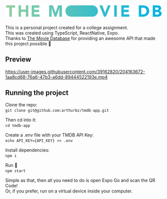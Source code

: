 # <img alt="TMDB Logo" width="500px" src="src/assets/tmdb-long-logo.png" />

This is a personal project created for a college assignment.<br>
This was created using TypeScript, ReactNative, Expo.<br>
Thanks to <a href="https://www.themoviedb.org">The Movie Database</a> for providing an awesome API that made this project possible 🤠<br>

## Preview

https://user-images.githubusercontent.com/39162820/204163672-1aa8cd68-76a6-47b3-a6dd-89444522193e.mp4

## Running the project

Clone the repo: <br>
`git clone git@github.com:arthurbz/tmdb-app.git`

Then cd into it:<br>
`cd tmdb-app`

Create a .env file with your TMDB API Key:<br>
`echo API_KEY={API_KEY} >> .env`

Install dependencies:<br>
`npm i`

Run 🤠<br>
`npm start`

Simple as that, then all you need to do is open Expo Go and scan the QR Code!<br>
Or, if you prefer, run on a virtual device inside your computer.
